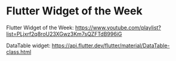 # Flutter Widget of the Week

Flutter Widget of the Week: https://www.youtube.com/playlist?list=PLjxrf2q8roU23XGwz3Km7sQZFTdB996iG


DataTable widget: https://api.flutter.dev/flutter/material/DataTable-class.html
